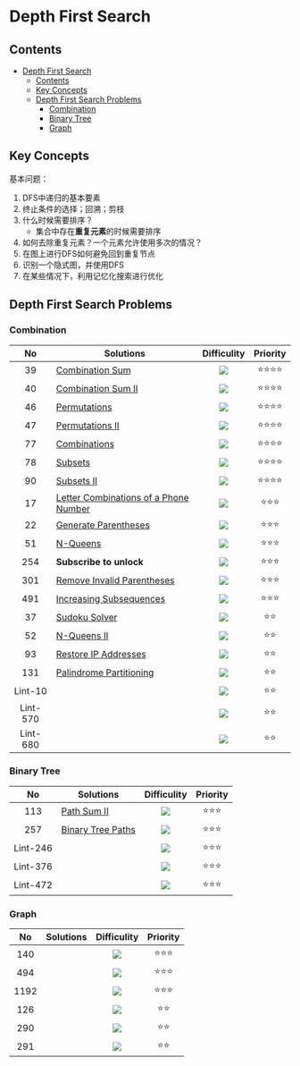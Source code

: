 # Depth First Search

## Contents

<!--ts-->
   * [Depth First Search](#depth-first-search)
      * [Contents](#contents)
      * [Key Concepts](#key-concepts)
      * [Depth First Search Problems](#depth-first-search-problems)
         * [Combination](#combination)
         * [Binary Tree](#binary-tree)
         * [Graph](#graph)

<!-- Added by: weiyizhi, at: Thu Jun 24 20:24:45 CST 2021 -->

<!--te-->

## Key Concepts

基本问题：

1. DFS中递归的基本要素
2. 终止条件的选择；回溯；剪枝
3. 什么时候需要排序？
   - 集合中存在**重复元素**的时候需要排序
4. 如何去除重复元素？一个元素允许使用多次的情况？
5. 在图上进行DFS如何避免回到重复节点
6. 识别一个隐式图，并使用DFS
7. 在某些情况下，利用记忆化搜索进行优化



## Depth First Search Problems

### Combination

| No | Solutions | Difficulity | Priority |
| :--: | ------- | :---------: | :------: |
|39|[Combination Sum](../Solved/39-Combination-Sum/Combination-Sum.md)|![](https://img.shields.io/badge/-Medium-%23FFA500.svg)|:star::star::star::star:|
|40|[Combination Sum II](../Solved/40-Combination-Sum-II/Combination-Sum-II.md)|![](https://img.shields.io/badge/-Medium-%23FFA500.svg)|:star::star::star::star:|
|46|[Permutations](../Solved/46-Permutations/Permutations.md)|![](https://img.shields.io/badge/-Medium-%23FFA500.svg)|:star::star::star::star:|
|47|[Permutations II](../Solved/47-Permutations-II/Permutations-II.md)|![](https://img.shields.io/badge/-Medium-%23FFA500.svg)|:star::star::star::star:|
|77|[Combinations](../Solved/77-Combinations/Combinations.md)|![](https://img.shields.io/badge/-Medium-%23FFA500.svg)|:star::star::star::star:|
|78|[Subsets](../Solved/78-Subsets/Subsets.md)|![](https://img.shields.io/badge/-Medium-%23FFA500.svg)|:star::star::star::star:|
|90|[Subsets II](../Solved/90-Subsets-II/Subsets-II.md)|![](https://img.shields.io/badge/-Medium-%23FFA500.svg)|:star::star::star::star:|
|17| [Letter Combinations of a Phone Number](../Solved/17-Letter-Combinations-of-a-Phone-Number/Letter-Combinations-of-a-Phone-Number.md) |![](https://img.shields.io/badge/-Medium-%23FFA500.svg) |:star::star::star:|
|22| [Generate Parentheses](../Solved/22-Generate-Parentheses/Generate-Parentheses.md) |![](https://img.shields.io/badge/-Medium-%23FFA500.svg) |:star::star::star:|
|51| [N-Queens](../Solved/51-N-Queens/N-Queens.md) |![](https://img.shields.io/badge/-Hard-red.svg) |:star::star::star:|
|254| **Subscribe to unlock** |![](https://img.shields.io/badge/-Medium-%23FFA500.svg) |:star::star::star:|
|301| [Remove Invalid Parentheses](../Solved/301-Remove-Invalid-Parentheses/Remove-Invalid-Parentheses.md) |![](https://img.shields.io/badge/-Hard-red.svg) |:star::star::star:|
|491| [Increasing Subsequences](../Solved/491-Increasing-Subsequences/Increasing-Subsequences.md) |![](https://img.shields.io/badge/-Medium-%23FFA500.svg) |:star::star::star:|
|37|[Sudoku Solver](../Solved/37-Sudoku-Solver/Sudoku-Solver.md)|![](https://img.shields.io/badge/-Hard-red.svg)|:star::star:|
|52|[N-Queens II](Solved/52-N-Queens-II/N-Queens-II.md)|![](https://img.shields.io/badge/-Hard-red.svg)|:star::star:|
|93|[Restore IP Addresses](../Solved/93-Restore-IP-Addresses/Restore-IP-Addresses.md)|![](https://img.shields.io/badge/-Medium-%23FFA500.svg)|:star::star:|
|131|[Palindrome Partitioning](../Solved/131-Palindrome-Partitioning/Palindrome-Partitioning.md)|![](https://img.shields.io/badge/-Medium-%23FFA500.svg)|:star::star:|
|Lint-10||![](https://img.shields.io/badge/-Medium-%23FFA500.svg)|:star::star:|
|Lint-570||![](https://img.shields.io/badge/-Medium-%23FFA500.svg)|:star::star:|
|Lint-680||![](https://img.shields.io/badge/-Medium-%23FFA500.svg)|:star::star:|



### Binary Tree

| No | Solutions | Difficulity | Priority |
| :--: | ------- | :---------: | :------: |
|113|[Path Sum II](../Solved/113-Path-Sum-II/Path-Sum-II.md)|![](https://img.shields.io/badge/-Medium-%23FFA500.svg)|:star::star::star:|
|257|[Binary Tree Paths](../Solved/257-Binary-Tree-Paths/Binary-Tree-Paths.md)|![](https://img.shields.io/badge/-Easy-%235cb85c.svg)|:star::star::star:|
|Lint-246||![](https://img.shields.io/badge/-Easy-%235cb85c.svg)|:star::star::star:|
|Lint-376||![](https://img.shields.io/badge/-Easy-%235cb85c.svg)|:star::star::star:|
|Lint-472||![](https://img.shields.io/badge/-Easy-%235cb85c.svg)|:star::star::star:|



### Graph
| No | Solutions | Difficulity | Priority |
| :--: | ------- | :---------: | :------: |
|140||![](https://img.shields.io/badge/-Hard-red.svg)|:star::star::star:|
|494||![](https://img.shields.io/badge/-Hard-red.svg)|:star::star::star:|
|1192||![](https://img.shields.io/badge/-Hard-red.svg)|:star::star::star:|
|126||![](https://img.shields.io/badge/-Hard-red.svg)|:star::star:|
|290||![](https://img.shields.io/badge/-Hard-red.svg)|:star::star:|
|291||![](https://img.shields.io/badge/-Hard-red.svg)|:star::star:|



